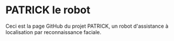 # PATRICK le robot

Ceci est la page GitHub du projet PATRICK, un robot d'assistance à localisation par reconnaissance faciale.
